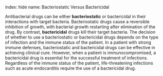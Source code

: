 index: hide
name: Bacteriostatic Versus Bactericidal

Antibacterial drugs can be either  **bacteriostatic** or bactericidal in their interactions with target bacteria. Bacteriostatic drugs cause a reversible inhibition of growth, with bacterial growth restarting after elimination of the drug. By contrast,  **bactericidal** drugs kill their target bacteria. The decision of whether to use a bacteriostatic or bactericidal drugs depends on the type of infection and the immune status of the patient. In a patient with strong immune defenses, bacteriostatic and bactericidal drugs can be effective in achieving clinical cure. However, when a patient is immunocompromised, a bactericidal drug is essential for the successful treatment of infections. Regardless of the immune status of the patient, life-threatening infections such as acute endocarditis require the use of a bactericidal drug.
